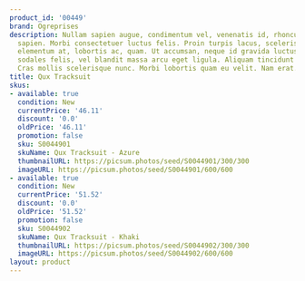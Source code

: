 ```yaml
---
product_id: '00449'
brand: Ogreprises
description: Nullam sapien augue, condimentum vel, venenatis id, rhoncus pellentesque,
  sapien. Morbi consectetuer luctus felis. Proin turpis lacus, scelerisque vitae,
  elementum at, lobortis ac, quam. Ut accumsan, neque id gravida luctus, arcu pede
  sodales felis, vel blandit massa arcu eget ligula. Aliquam tincidunt feugiat elit.
  Cras mollis scelerisque nunc. Morbi lobortis quam eu velit. Nam erat.
title: Qux Tracksuit
skus:
- available: true
  condition: New
  currentPrice: '46.11'
  discount: '0.0'
  oldPrice: '46.11'
  promotion: false
  sku: S0044901
  skuName: Qux Tracksuit - Azure
  thumbnailURL: https://picsum.photos/seed/S0044901/300/300
  imageURL: https://picsum.photos/seed/S0044901/600/600
- available: true
  condition: New
  currentPrice: '51.52'
  discount: '0.0'
  oldPrice: '51.52'
  promotion: false
  sku: S0044902
  skuName: Qux Tracksuit - Khaki
  thumbnailURL: https://picsum.photos/seed/S0044902/300/300
  imageURL: https://picsum.photos/seed/S0044902/600/600
layout: product
---
```

